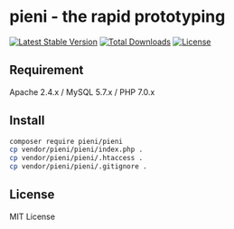# pieni - the rapid prototyping
[![Latest Stable Version](https://poser.pugx.org/pieni/pieni/version)](https://packagist.org/packages/pieni/pieni)
[![Total Downloads](https://poser.pugx.org/pieni/pieni/downloads)](https://packagist.org/packages/pieni/pieni)
[![License](https://poser.pugx.org/pieni/pieni/license)](https://packagist.org/packages/pieni/pieni)

## Requirement
Apache 2.4.x / MySQL 5.7.x / PHP 7.0.x

## Install
```bash
composer require pieni/pieni
cp vendor/pieni/pieni/index.php .
cp vendor/pieni/pieni/.htaccess .
cp vendor/pieni/pieni/.gitignore .
```

## License
MIT License
